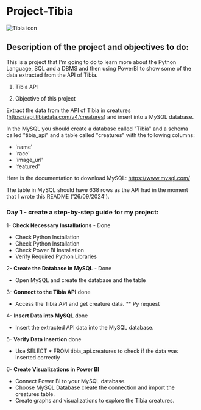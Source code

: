 # Project-Tibia

![Tibia icon](https://www.tibiawiki.com.br/images/7/76/Tibia_icon.png)


## Description of the project and objectives to do:

This is a project that I'm going to do to learn more about the Python Language, SQL and a DBMS and then using PowerBI to show some of the data extracted from the API of Tibia.

1. Tibia API

2. Objective of this project

Extract the data from the API of Tibia in creatures (https://api.tibiadata.com/v4/creatures) and insert into a MySQL database.

In the MySQL you should create a database called "Tibia" and a schema called "tibia_api" and a table called "creatures" with the following columns:

- 'name'
- 'race'
- 'image_url'
- 'featured'

Here is the documentation to download MySQL: https://www.mysql.com/

The table in MySQL should have 638 rows as the API had in the moment that I wrote this README ('26/09/2024'). 

### Day 1 - create a step-by-step guide for my project:

1- **Check Necessary Installations** - Done
* Check Python Installation
* Check Python Installation
* Check Power BI Installation
* Verify Required Python Libraries

2- **Create the Database in MySQL** - Done
*  Open MySQL and create the database and the table
  
3- **Connect to the Tibia API** done
* Access the Tibia API and get creature data. ** Py request

4- **Insert Data into MySQL** done 
* Insert the extracted API data into the MySQL database. 

5- **Verify Data Insertion** done
* Use SELECT * FROM tibia_api.creatures to check if the data was inserted correctly

6- **Create Visualizations in Power BI**
* Connect Power BI to your MySQL database.
* Choose MySQL Database create the connection and import the creatures table.
* Create graphs and visualizations to explore the Tibia creatures.
